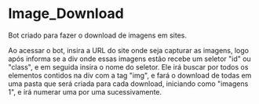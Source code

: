 # Image_Download
 Bot criado para fazer o download de imagens em sites.
 
 Ao acessar o bot, insira a URL do site onde seja capturar as imagens, logo após informa se a div onde essas imagens estão recebe um seletor "id" ou "class", e em seguida insira o nome do seletor. Ele irá buscar por todos os elementos contidos na div com a tag "img", e fará o download de todas em uma pasta que será criada para cada download, iniciando como "imagens 1", e irá numerar uma por uma sucessivamente.
